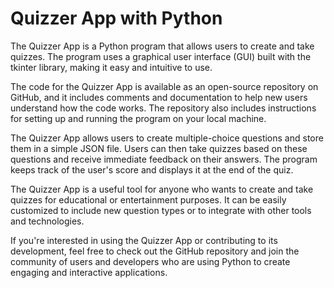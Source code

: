 # Quizzer App with Python

The Quizzer App is a Python program that allows users to create and take quizzes. The program uses a graphical user interface (GUI) built with the tkinter library, making it easy and intuitive to use.

The code for the Quizzer App is available as an open-source repository on GitHub, and it includes comments and documentation to help new users understand how the code works. The repository also includes instructions for setting up and running the program on your local machine.

The Quizzer App allows users to create multiple-choice questions and store them in a simple JSON file. Users can then take quizzes based on these questions and receive immediate feedback on their answers. The program keeps track of the user's score and displays it at the end of the quiz.

The Quizzer App is a useful tool for anyone who wants to create and take quizzes for educational or entertainment purposes. It can be easily customized to include new question types or to integrate with other tools and technologies.

If you're interested in using the Quizzer App or contributing to its development, feel free to check out the GitHub repository and join the community of users and developers who are using Python to create engaging and interactive applications.



